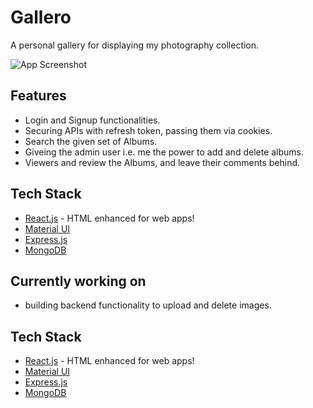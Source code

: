 
# Gallero

A personal gallery for displaying my photography collection.







![App Screenshot](https://res.cloudinary.com/dfwfghwgo/image/upload/v1638543835/Screenshot_767_gjvx71.png)


## Features

- Login and Signup functionalities. 
- Securing APIs with refresh token, passing them via cookies.
- Search the given set of Albums.
- Giveing the admin user i.e. me the power to add and delete albums.
- Viewers and review the Albums, and leave their comments behind.


## Tech Stack
- [React.js](https://reactjs.org/) - HTML enhanced for web apps!
- [Material UI](https://mui.com/) 
- [Express.js](https://expressjs.com/)
- [MongoDB]()
## Currently working on
- building backend functionality to upload and delete images.
## Tech Stack
- [React.js](https://reactjs.org/) - HTML enhanced for web apps!
- [Material UI](https://mui.com/) 
- [Express.js](https://expressjs.com/)
- [MongoDB]()